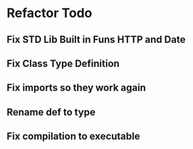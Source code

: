 # Refactor Todo

## Fix STD Lib Built in Funs HTTP and Date

## Fix Class Type Definition

## Fix imports so they work again 

## Rename def to type

## Fix compilation to executable 

